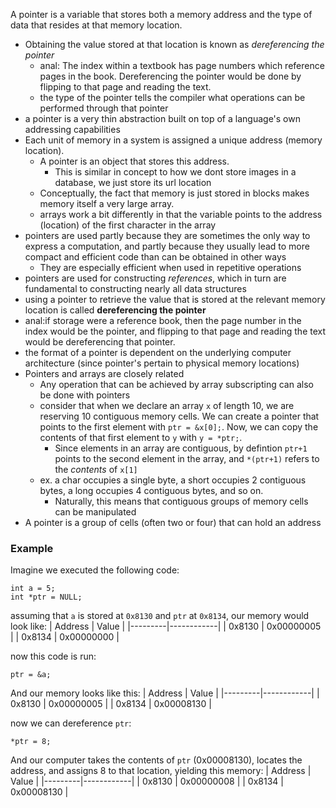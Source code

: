 
A pointer is a variable that stores both a memory address and the type of data that resides at that memory location.
- Obtaining the value stored at that location is known as *dereferencing the pointer*
    - anal: The index within a textbook has page numbers which reference pages in the book. Dereferencing the pointer would be done by flipping to that page and reading the text.
	- the type of the pointer tells the compiler what operations can be performed through that pointer
- a pointer is a very thin abstraction built on top of a language's own addressing capabilities
- Each unit of memory in a system is assigned a unique address (memory location).
	- A pointer is an object that stores this address.
		- This is similar in concept to how we dont store images in a database, we just store its url location
	- Conceptually, the fact that memory is just stored in blocks makes memory itself a very large array.
	- arrays work a bit differently in that the variable points to the address (location) of the first character in the array 
- pointers are used partly because they are sometimes the only way to express a computation, and partly because they usually lead to more compact and efficient code than can be obtained in other ways
	- They are especially efficient when used in repetitive operations
- pointers are used for constructing *references*, which in turn are fundamental to constructing nearly all data structures
- using a pointer to retrieve the value that is stored at the relevant memory location is called **dereferencing the pointer**
- anal:if storage were a reference book, then the page number in the index would be the pointer, and flipping to that page and reading the text would be dereferencing that pointer.
- the format of a pointer is dependent on the underlying computer architecture (since pointer's pertain to physical memory locations)
- Pointers and arrays are closely related
	- Any operation that can be achieved by array subscripting can also be done with pointers
	- consider that when we declare an array `x` of length 10, we are reserving 10 contiguous memory cells. We can create a pointer that points to the first element with `ptr = &x[0];`. Now, we can copy the contents of that first element to `y` with `y = *ptr;`.
		- Since elements in an array are contiguous, by defintion `ptr+1` points to the second element in the array, and `*(ptr+1)` refers to the *contents* of `x[1]` 
	- ex. a char occupies a single byte, a short occupies 2 contiguous bytes, a long occupies 4 contiguous bytes, and so on.
		- Naturally, this means that contiguous groups of memory cells can be manipulated
- A pointer is a group of cells (often two or four) that can hold an address

### Example
Imagine we executed the following code:
```
int a = 5;
int *ptr = NULL;
```
assuming that `a` is stored at `0x8130` and `ptr` at `0x8134`, our memory would look like:
| Address | Value |
|---------|------------|
| 0x8130  | 0x00000005 |
| 0x8134  | 0x00000000 |

now this code is run:
```
ptr = &a;
```
And our memory looks like this:
| Address | Value |
|---------|------------|
| 0x8130  | 0x00000005 |
| 0x8134  | 0x00008130 |

now we can dereference `ptr`:
```
*ptr = 8;
```
And our computer takes the contents of `ptr` (0x00008130), locates the address, and assigns 8 to that location, yielding this memory:
| Address | Value |
|---------|------------|
| 0x8130  | 0x00000008 |
| 0x8134  | 0x00008130 |
